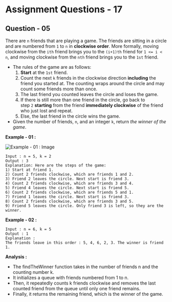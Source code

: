 # **Assignment Questions - 17**
## **Question - 05**

There are `n` friends that are playing a game. The friends are sitting in a circle and are numbered from `1` to `n` in **clockwise order**. More formally, moving clockwise from the `ith` friend brings you to the `(i+1)th` friend for `1 <= i < n`, and moving clockwise from the `nth` friend brings you to the `1st` friend.
- The rules of the game are as follows:
    1. **Start** at the `1st` friend.
    2. Count the next `k` friends in the clockwise direction **including** the friend you started at. The counting wraps around the circle and may count some friends more than once.
    3. The last friend you counted leaves the circle and loses the game.
    4. If there is still more than one friend in the circle, go back to step `2` **starting** from the friend **immediately clockwise** of the friend who just lost and repeat.
    5. Else, the last friend in the circle wins the game.
- Given the number of friends, `n`, and an integer `k`, return *the winner of the game*.

**Example - 01 :**

![Example - 01 : Image](https://assets.leetcode.com/uploads/2021/03/25/ic234-q2-ex11.png)
```
Input : n = 5, k = 2
Output : 3
Explanation: Here are the steps of the game:
1) Start at friend 1.
2) Count 2 friends clockwise, which are friends 1 and 2.
3) Friend 2 leaves the circle. Next start is friend 3.
4) Count 2 friends clockwise, which are friends 3 and 4.
5) Friend 4 leaves the circle. Next start is friend 5.
6) Count 2 friends clockwise, which are friends 5 and 1.
7) Friend 1 leaves the circle. Next start is friend 3.
8) Count 2 friends clockwise, which are friends 3 and 5.
9) Friend 5 leaves the circle. Only friend 3 is left, so they are the winner.
```

**Example - 02 :**
```
Input : n = 6, k = 5
Output : 1
Explanation : 
The friends leave in this order : 5, 4, 6, 2, 3. The winner is friend 1.
```

**Analysis :**
- The findTheWinner function takes in the number of friends n and the counting number k. 
- It initializes a queue with friends numbered from 1 to n. 
- Then, it repeatedly counts k friends clockwise and removes the last counted friend from the queue until only one friend remains. 
- Finally, it returns the remaining friend, which is the winner of the game.